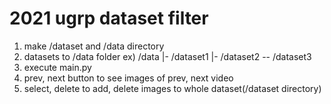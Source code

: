 # 2021 ugrp dataset filter
1. make /dataset and /data directory
2. datasets to /data folder
    ex)   /data
            |- /dataset1
            |- /dataset2
            -- /dataset3
3. execute main.py
4. prev, next button to see images of prev, next video
5. select, delete to add, delete images to whole dataset(/dataset directory)
